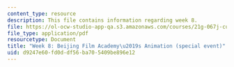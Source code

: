 ```yaml
---
content_type: resource
description: This file contains information regarding week 8.
file: https://ol-ocw-studio-app-qa.s3.amazonaws.com/courses/21g-067j-cultural-performances-of-asia-fall-2005/d9247e60fd0ddf56ba705409be896e12_MIT21G_067JF05_dis_qs8.pdf
file_type: application/pdf
resourcetype: Document
title: "Week 8: Beijing Film Academy\u2019s Animation (special event)"
uid: d9247e60-fd0d-df56-ba70-5409be896e12
---
```

